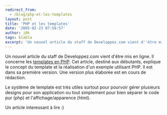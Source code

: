 ```yaml
---
redirect_from:
  - /blog/php-et-les-templates
layout: post
title: 'PHP et les templates'
date: '2005-02-23 07:58:57'
author: j0k
tags: blabla
excerpt: 'Un nouvel article du staff de Developpez.com vient d''être mis en ligne.   Il concerne les [templates en PHP](http://christophe.developpez.com/php/templates/).   )   Cet article, destiné aux débutants, explique le concept du template et la réalisation d''un exemple utilisant PHP.   Il est dans sa première version. Une version plus élaborée est      ...'
---
```


Un nouvel article du staff de Developpez.com vient d'être mis en ligne.   Il concerne les [templates en PHP](http://christophe.developpez.com/php/templates/).      Cet article, destiné aux débutants, explique le concept du template et la réalisation d'un exemple utilisant PHP.   Il est dans sa première version. Une version plus élaborée est en cours de rédaction.

Le système de template est très utiles surtout pour pourvoir gérer plusieurs designs pour son application ou tout simplement pour bien séparer le code pur (php) et l'affichage/apparence (html).

Un article interessant à lire :)
